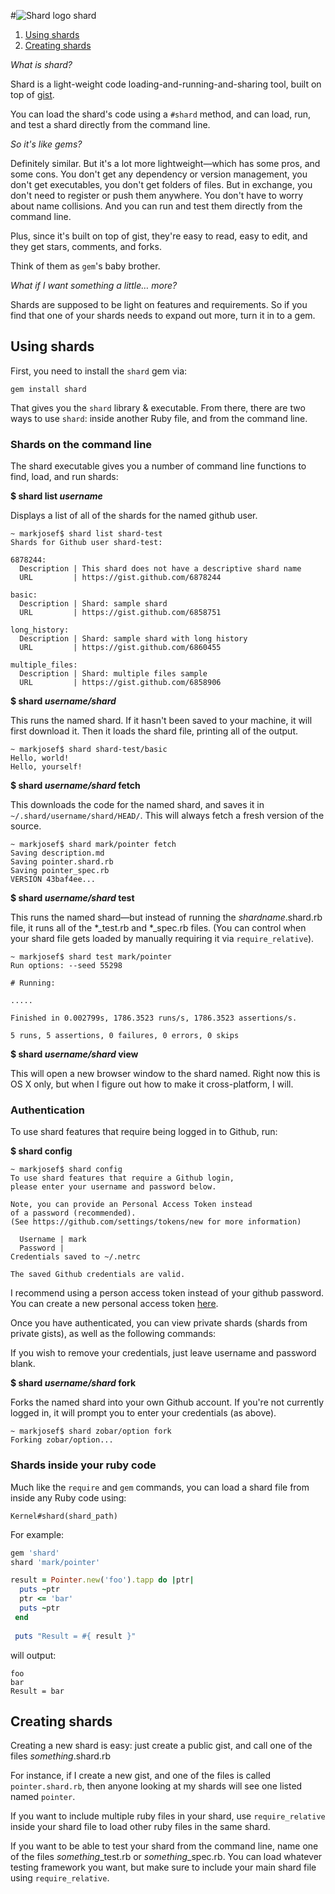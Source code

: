 #![Shard logo](https://raw.github.com/mark/shard/master/resources/logo.shard.png) shard

1. [Using shards](#using-shards)
1. [Creating shards](#creating-shards)

*What is shard?*

Shard is a light-weight code loading-and-running-and-sharing tool, built on top of [gist](http://gist.github.com).

You can load the shard's code using a `#shard` method, and can load, run, and test a shard directly from the command line.

*So it's like gems?*

Definitely similar.  But it's a lot more lightweight—which has some pros, and some cons.  You don't get any dependency or version management, you don't get executables, you don't get folders of files.  But in exchange, you don't need to register or push them anywhere.  You don't have to worry about name collisions.  And you can run and test them directly from the command line.

Plus, since it's built on top of gist, they're easy to read, easy to edit, and they get stars, comments, and forks.

Think of them as `gem`'s baby brother.

*What if I want something a little… more?*

Shards are supposed to be light on features and requirements.  So if you find that one of your shards needs to expand out more, turn it in to a gem.

## Using shards

First, you need to install the `shard` gem via:

`gem install shard`

That gives you the `shard` library & executable.  From there, there are two ways to use `shard`: inside another Ruby file, and from the command line.

### Shards on the command line

The shard executable gives you a number of command line functions to find, load, and run shards:

__$ shard list *username*__

Displays a list of all of the shards for the named github user.

```
~ markjosef$ shard list shard-test
Shards for Github user shard-test:

6878244:
  Description | This shard does not have a descriptive shard name
  URL         | https://gist.github.com/6878244

basic:
  Description | Shard: sample shard
  URL         | https://gist.github.com/6858751

long_history:
  Description | Shard: sample shard with long history
  URL         | https://gist.github.com/6860455

multiple_files:
  Description | Shard: multiple files sample
  URL         | https://gist.github.com/6858906
```

__$ shard *username/shard*__

This runs the named shard.  If it hasn't been saved to your machine, it will first download it.  Then it loads the shard file, printing all of the output.

```
~ markjosef$ shard shard-test/basic
Hello, world!
Hello, yourself!
```

__$ shard *username/shard* fetch__

This downloads the code for the named shard, and saves it in `~/.shard/username/shard/HEAD/`.  This will always fetch a fresh version of the source.

```
~ markjosef$ shard mark/pointer fetch
Saving description.md
Saving pointer.shard.rb
Saving pointer_spec.rb
VERSION 43baf4ee...
```

__$ shard *username/shard* test__

This runs the named shard—but instead of running the *shardname*.shard.rb file, it runs all of the *_test.rb and *_spec.rb files.  (You can control when your shard file gets loaded by manually requiring it via `require_relative`).

```
~ markjosef$ shard test mark/pointer
Run options: --seed 55298

# Running:

.....

Finished in 0.002799s, 1786.3523 runs/s, 1786.3523 assertions/s.

5 runs, 5 assertions, 0 failures, 0 errors, 0 skips
```

__$ shard *username/shard* view__

This will open a new browser window to the shard named.  Right now this is OS X only, but when I figure out how to make it cross-platform, I will.

### Authentication

To use shard features that require being logged in to Github, run:

__$ shard config__

```
~ markjosef$ shard config
To use shard features that require a Github login,
please enter your username and password below.

Note, you can provide an Personal Access Token instead
of a password (recommended).
(See https://github.com/settings/tokens/new for more information)

  Username | mark
  Password | 
Credentials saved to ~/.netrc

The saved Github credentials are valid.
```

I recommend using a person access token instead of your github password.  You can create a new personal access token [here](https://github.com/settings/tokens/new).

Once you have authenticated, you can view private shards (shards from private gists), as well as the following commands:

If you wish to remove your credentials, just leave username and password blank.

__$ shard *username/shard* fork__

Forks the named shard into your own Github account.  If you're not currently logged in, it will prompt you to enter your credentials (as above).

```
~ markjosef$ shard zobar/option fork
Forking zobar/option...
```

### Shards inside your ruby code

Much like the `require` and `gem` commands, you can load a shard file from inside any Ruby code using:

`Kernel#shard(shard_path)`

For example:

```ruby
gem 'shard'
shard 'mark/pointer'

result = Pointer.new('foo').tapp do |ptr|
  puts ~ptr
  ptr <= 'bar'
  puts ~ptr
 end
 
 puts "Result = #{ result }"
```

will output:

```
foo
bar
Result = bar
```

## Creating shards

Creating a new shard is easy: just create a public gist, and call one of the files *something*.shard.rb

For instance, if I create a new gist, and one of the files is called `pointer.shard.rb`, then anyone looking at my shards will see one listed named `pointer`.

If you want to include multiple ruby files in your shard, use `require_relative` inside your shard file to load other ruby files in the same shard.

If you want to be able to test your shard from the command line, name one of the files *something*_test.rb or *something*_spec.rb.  You can load whatever testing framework you want, but make sure to include your main shard file using `require_relative`.
